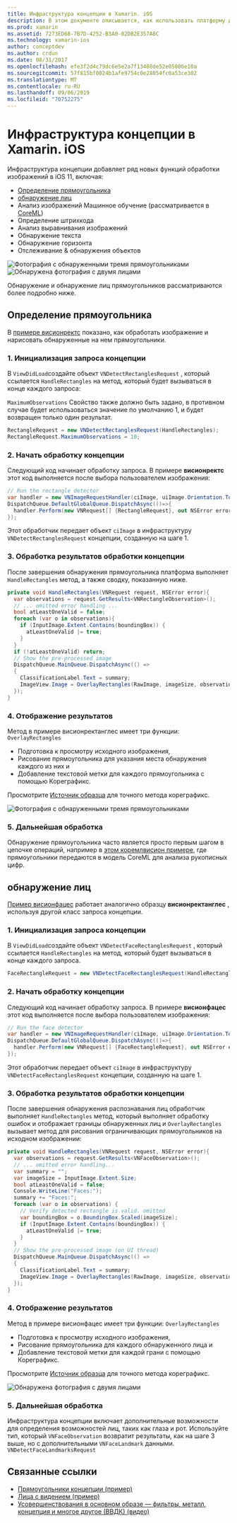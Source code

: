```yaml
---
title: Инфраструктура концепции в Xamarin. iOS
description: В этом документе описывается, как использовать платформу для работы с iOS 11 в Xamarin. iOS. В частности, он описывает обнаружение прямоугольников и обнаружение лиц.
ms.prod: xamarin
ms.assetid: 7273ED68-7B7D-4252-B3A0-02DB2E357A8C
ms.technology: xamarin-ios
author: conceptdev
ms.author: crdun
ms.date: 08/31/2017
ms.openlocfilehash: efe3f2d4c79dc6e5e2a7f13408de52e05006e10a
ms.sourcegitcommit: 57f815bf0024b1afe9754c0e28054fc0a53ce302
ms.translationtype: MT
ms.contentlocale: ru-RU
ms.lasthandoff: 09/06/2019
ms.locfileid: "70752275"
---
```

# <a name="vision-framework-in-xamarinios"></a>Инфраструктура концепции в Xamarin. iOS

Инфраструктура концепции добавляет ряд новых функций обработки изображений в iOS 11, включая:

- [Определение прямоугольника](#rectangles)
- [обнаружение лиц](#faces)
- Анализ изображений Машинное обучение (рассматривается в [CoreML](~/ios/platform/introduction-to-ios11/coreml.md))
- Определение штрихкода
- Анализ выравнивания изображений
- Обнаружение текста
- Обнаружение горизонта
- Отслеживание & обнаружения объектов

![Фотография с обнаруженными тремя прямоугольниками](vision-images/found-rectangles-tiny.png) ![Обнаружена фотография с двумя лицами](vision-images/xamarin-home-faces-tiny.png)

Обнаружение и обнаружение лиц прямоугольников рассматриваются более подробно ниже.

<a name="rectangles" />

## <a name="rectangle-detection"></a>Определение прямоугольника

В [примере висионректс](https://docs.microsoft.com/samples/xamarin/ios-samples/ios11-visionrectangles) показано, как обработать изображение и нарисовать обнаруженные на нем прямоугольники.

### <a name="1-initialize-the-vision-request"></a>1. Инициализация запроса концепции

В `ViewDidLoad`создайте объект `VNDetectRectanglesRequest` , который ссылается `HandleRectangles` на метод, который будет вызываться в конце каждого запроса:

`MaximumObservations` Свойство также должно быть задано, в противном случае будет использоваться значение по умолчанию 1, и будет возвращен только один результат.

```csharp
RectangleRequest = new VNDetectRectanglesRequest(HandleRectangles);
RectangleRequest.MaximumObservations = 10;
```

### <a name="2-start-the-vision-processing"></a>2. Начать обработку концепции

Следующий код начинает обработку запроса. В примере **висионректс** этот код выполняется после выбора пользователем изображения:

```csharp
// Run the rectangle detector
var handler = new VNImageRequestHandler(ciImage, uiImage.Orientation.ToCGImagePropertyOrientation(), new VNImageOptions());
DispatchQueue.DefaultGlobalQueue.DispatchAsync(()=>{
  handler.Perform(new VNRequest[] {RectangleRequest}, out NSError error);
});
```

Этот обработчик передает объект `ciImage` в инфраструктуру `VNDetectRectanglesRequest` концепции, созданную на шаге 1.

### <a name="3-handle-the-results-of-vision-processing"></a>3. Обработка результатов обработки концепции

После завершения обнаружения прямоугольника платформа выполняет `HandleRectangles` метод, а также сводку, показанную ниже.

```csharp
private void HandleRectangles(VNRequest request, NSError error){
  var observations = request.GetResults<VNRectangleObservation>();
  // ... omitted error handling ...
  bool atLeastOneValid = false;
  foreach (var o in observations){
    if (InputImage.Extent.Contains(boundingBox)) {
      atLeastOneValid |= true;
    }
  }
  if (!atLeastOneValid) return;
  // Show the pre-processed image
  DispatchQueue.MainQueue.DispatchAsync(() =>
  {
    ClassificationLabel.Text = summary;
    ImageView.Image = OverlayRectangles(RawImage, imageSize, observations);
  });
}
```

### <a name="4-display-the-results"></a>4. Отображение результатов

Метод в примере висионректанглес имеет три функции: `OverlayRectangles`

- Подготовка к просмотру исходного изображения,
- Рисование прямоугольника для указания места обнаружения каждого из них и
- Добавление текстовой метки для каждого прямоугольника с помощью Кореграфикс.

Просмотрите [Источник образца](https://docs.microsoft.com/samples/xamarin/ios-samples/ios11-visionrectangles) для точного метода кореграфикс.

![Фотография с обнаруженными тремя прямоугольниками](vision-images/found-rectangles-phone-sml.png)

### <a name="5-further-processing"></a>5. Дальнейшая обработка

Обнаружение прямоугольника часто является просто первым шагом в цепочке операций, например в [этом коремлвисион примере](~/ios/platform/introduction-to-ios11/coreml.md#coremlvision), где прямоугольники передаются в модель CoreML для анализа рукописных цифр.

<a name="faces" />

## <a name="face-detection"></a>обнаружение лиц

[Пример висионфацес](https://docs.microsoft.com/samples/xamarin/ios-samples/ios11-visionfaces) работает аналогично образцу **висионректанглес** , используя другой класс запроса концепции.

### <a name="1-initialize-the-vision-request"></a>1. Инициализация запроса концепции

В `ViewDidLoad`создайте объект `VNDetectFaceRectanglesRequest` , который ссылается `HandleRectangles` на метод, который будет вызываться в конце каждого запроса.

```csharp
FaceRectangleRequest = new VNDetectFaceRectanglesRequest(HandleRectangles);
```

### <a name="2-start-the-vision-processing"></a>2. Начать обработку концепции

Следующий код начинает обработку запроса. В примере **висионфацес** этот код выполняется после выбора пользователем изображения:

```csharp
// Run the face detector
var handler = new VNImageRequestHandler(ciImage, uiImage.Orientation.ToCGImagePropertyOrientation(), new VNImageOptions());
DispatchQueue.DefaultGlobalQueue.DispatchAsync(()=>{
  handler.Perform(new VNRequest[] {FaceRectangleRequest}, out NSError error);
});
```

Этот обработчик передает объект `ciImage` в инфраструктуру `VNDetectFaceRectanglesRequest` концепции, созданную на шаге 1.

### <a name="3-handle-the-results-of-vision-processing"></a>3. Обработка результатов обработки концепции

После завершения обнаружения распознавания лиц обработчик выполняет `HandleRectangles` метод, который выполняет обработку ошибок и отображает границы обнаруженных лиц и `OverlayRectangles` вызывает метод для рисования ограничивающих прямоугольников на исходном изображении:

```csharp
private void HandleRectangles(VNRequest request, NSError error){
  var observations = request.GetResults<VNFaceObservation>();
  // ... omitted error handling...
  var summary = "";
  var imageSize = InputImage.Extent.Size;
  bool atLeastOneValid = false;
  Console.WriteLine("Faces:");
  summary += "Faces:";
  foreach (var o in observations) {
    // Verify detected rectangle is valid. omitted
    var boundingBox = o.BoundingBox.Scaled(imageSize);
    if (InputImage.Extent.Contains(boundingBox)) {
      atLeastOneValid |= true;
    }
  }
  // Show the pre-processed image (on UI thread)
  DispatchQueue.MainQueue.DispatchAsync(() =>
  {
    ClassificationLabel.Text = summary;
    ImageView.Image = OverlayRectangles(RawImage, imageSize, observations);
  });
}
```

### <a name="4-display-the-results"></a>4. Отображение результатов

Метод в примере висионфацес имеет три функции: `OverlayRectangles`

- Подготовка к просмотру исходного изображения,
- Рисование прямоугольника для каждого обнаруженного лица и
- Добавление текстовой метки для каждой грани с помощью Кореграфикс.

Просмотрите [Источник образца](https://docs.microsoft.com/samples/xamarin/ios-samples/ios11-visionfaces) для точного метода кореграфикс.

![Обнаружена фотография с двумя лицами](vision-images/found-faces-phone-sml.png)

### <a name="5-further-processing"></a>5. Дальнейшая обработка

Инфраструктура концепции включает дополнительные возможности для определения возможностей лиц, таких как глаза и рот. Используйте тип, который `VNFaceObservation` возвратит результаты, как на шаге 3 выше, но с дополнительными `VNFaceLandmark` данными. `VNDetectFaceLandmarksRequest`

## <a name="related-links"></a>Связанные ссылки

- [Прямоугольники концепции (пример)](https://docs.microsoft.com/samples/xamarin/ios-samples/ios11-visionrectangles)
- [Лица с видением (пример)](https://docs.microsoft.com/samples/xamarin/ios-samples/ios11-visionfaces)
- [Усовершенствования в основном образе — фильтры, металл, концепция и многое другое (ВВДК) (видео)](https://developer.apple.com/videos/play/wwdc2017/510/)
